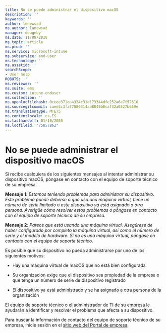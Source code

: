 ```yaml
---
title: No se puede administrar el dispositivo macOS
description: ''
keywords: ''
author: lenewsad
ms.author: lanewsad
manager: dougeby
ms.date: 11/09/2018
ms.topic: article
ms.prod: ''
ms.service: microsoft-intune
ms.subservice: end-user
ms.technology: ''
ms.assetid: ''
searchScope:
- User help
ROBOTS: ''
ms.reviewer: ''
ms.suite: ems
ms.custom: intune-enduser
ms.collection: ''
ms.openlocfilehash: 0ceee371ea4324c31a173344dfe252a6e7f52610
ms.sourcegitcommit: caee3c3fa77586314aa8040b0caf32a0527b669e
ms.translationtype: MTE75
ms.contentlocale: es-ES
ms.lasthandoff: 01/10/2020
ms.locfileid: "75857862"
---
```

# <a name="unable-to-get-macos-device-managed"></a>No se puede administrar el dispositivo macOS

Si recibe cualquiera de los siguientes mensajes al intentar administrar su dispositivo macOS, póngase en contacto con el equipo de soporte técnico de su empresa.

**Mensaje 1**: *Estamos teniendo problemas para administrar su dispositivo. Este problema puede deberse a que usa una máquina virtual, tiene un número de serie limitado o este dispositivo ya está asignado a otra persona. Averigüe cómo resolver estos problemas o póngase en contacto con el equipo de soporte técnico de su empresa.*

**Mensaje 2**: *Parece que está usando una máquina virtual. Asegúrese de haber configurado por completo la máquina virtual, así como el número de serie y el modelo de hardware. Si no es una máquina virtual, póngase en contacto con el equipo de soporte técnico.*  

Es posible que su dispositivo no pueda administrarse por uno de los siguientes motivos: 

* Hay una máquina virtual de macOS que no está bien configurada   

* Su organización exige que el dispositivo sea propiedad de la empresa o que tenga un número de serie de dispositivo registrado   

* El dispositivo ya está administrado y se ha asignado a otra persona de la organización  

El equipo de soporte técnico o el administrador de TI de su empresa le ayudarán a identificar y resolver el problema que afecta a su dispositivo.  

Para buscar la información de contacto del equipo de soporte técnico de su empresa, inicie sesión en el [sitio web del Portal de empresa](https://go.microsoft.com/fwlink/?linkid=2010980).
